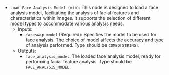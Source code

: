 - `Load Face Analysis Model (mtb)`: This node is designed to load a face analysis model, facilitating the analysis of facial features and characteristics within images. It supports the selection of different model types to accommodate various analysis needs.
    - Inputs:
        - `faceswap_model` (Required): Specifies the model to be used for face analysis. The choice of model affects the accuracy and type of analysis performed. Type should be `COMBO[STRING]`.
    - Outputs:
        - `face_analysis_model`: The loaded face analysis model, ready for performing facial feature analysis. Type should be `FACE_ANALYSIS_MODEL`.
